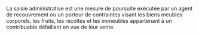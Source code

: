 La saisie administrative est une mesure de poursuite exécutée par un agent de recouvrement ou un porteur de contraintes visant les biens meubles corporels, les fruits, les récoltes et les immeubles appartenant à un contribuable défaillant en vue de leur vente.